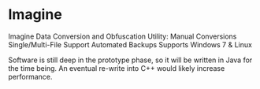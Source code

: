 # Imagine
Imagine Data Conversion and Obfuscation Utility:
  Manual Conversions
    Single/Multi-File Support
  Automated Backups
  Supports Windows 7 & Linux
  
Software is still deep in the prototype phase, so it will be written in Java for the time being. An eventual re-write into C++ would likely increase performance.
